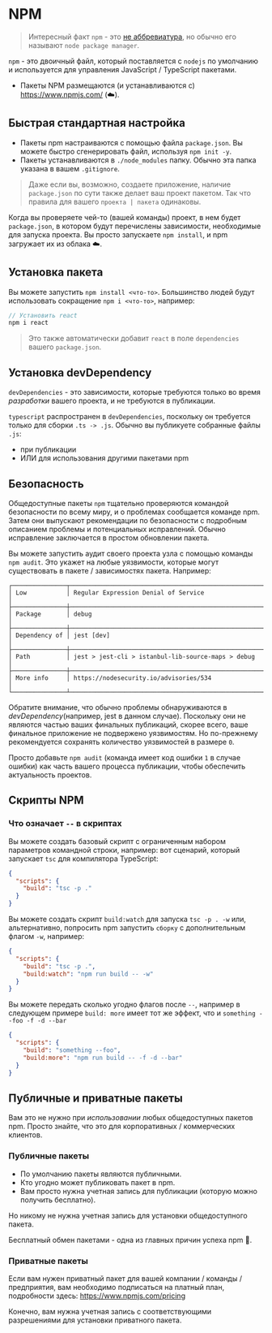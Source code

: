 # NPM 

> Интересный факт `npm` - это [не аббревиатура](https://twitter.com/npmjs/status/347057301401763840), но обычно его называют `node package manager`.

`npm` - это двоичный файл, который поставляется с `nodejs` по умолчанию и используется для управления JavaScript / TypeScript пакетами.


* Пакеты NPM размещаются (и устанавливаются с) https://www.npmjs.com/ (☁️).

## Быстрая стандартная настройка

* Пакеты npm настраиваются с помощью файла `package.json`. Вы можете быстро сгенерировать файл, используя `npm init -y`.
* Пакеты устанавливаются в `./node_modules` папку. Обычно эта папка указана в вашем `.gitignore`.

> Даже если вы, возможно, создаете приложение, наличие `package.json` по сути также делает ваш проект пакетом. Так что правила для вашего `проекта | пакета` одинаковы.

Когда вы проверяете чей-то (вашей команды) проект, в нем будет `package.json`, в котором будут перечислены зависимости, необходимые для запуска проекта. Вы просто запускаете `npm install`, и npm загружает их из облака ☁️.

## Установка пакета
Вы можете запустить `npm install <что-то>`. Большинство людей будут использовать сокращение `npm i <что-то>`, например:

```ts
// Установить react
npm i react
```

> Это также автоматически добавит `react` в поле `dependencies` вашего `package.json`.

## Установка devDependency
`devDependencies` - это зависимости, которые требуются только во время *разработки* вашего проекта, и не требуются в публикации.

`typescript` распространен в `devDependencies`, поскольку он требуется только для сборки `.ts -> .js`. Обычно вы публикуете собранные файлы `.js`:

* при публикации
* ИЛИ для использования другими пакетами npm

## Безопасность
Общедоступные пакеты `npm` тщательно проверяются командой безопасности по всему миру, и о проблемах сообщается команде npm. Затем они выпускают рекомендации по безопасности с подробным описанием проблемы и потенциальных исправлений. Обычно исправление заключается в простом обновлении пакета.

Вы можете запустить аудит своего проекта узла с помощью команды `npm audit`. Это укажет на любые уязвимости, которые могут существовать в пакете / зависимостях пакета. Например:

```
┌───────────────┬──────────────────────────────────────────────────────────────┐
│ Low           │ Regular Expression Denial of Service                         │
├───────────────┼──────────────────────────────────────────────────────────────┤
│ Package       │ debug                                                        │
├───────────────┼──────────────────────────────────────────────────────────────┤
│ Dependency of │ jest [dev]                                                   │
├───────────────┼──────────────────────────────────────────────────────────────┤
│ Path          │ jest > jest-cli > istanbul-lib-source-maps > debug           │
├───────────────┼──────────────────────────────────────────────────────────────┤
│ More info     │ https://nodesecurity.io/advisories/534                       │
└───────────────┴──────────────────────────────────────────────────────────────┘
```

Обратите внимание, что обычно проблемы обнаруживаются в *devDependency*(например, jest в данном случае). Поскольку они не являются частью ваших финальных публикаций, скорее всего, ваше финальное приложение не подвержено уязвимостям. Но по-прежнему рекомендуется сохранять количество уязвимостей в размере `0`.

Просто добавьте `npm audit` (команда имеет код ошибки `1` в случае ошибки) как часть вашего процесса публикации, чтобы обеспечить актуальность проектов.

## Скрипты NPM

### Что означает `--` в скриптах
Вы можете создать базовый скрипт с ограниченным набором параметров командной строки, например: вот сценарий, который запускает `tsc` для компилятора TypeScript:

```json
{
  "scripts": {
    "build": "tsc -p ."
  }
}
```

Вы можете создать скрипт `build:watch` для запуска `tsc -p . -w` или, альтернативно, попросить npm запустить `сборку` с дополнительным флагом `-w`, например:

```json
{
  "scripts": {
    "build": "tsc -p .",
    "build:watch": "npm run build -- -w"
  }
}
```
Вы можете передать сколько угодно флагов после `--`, например в следующем примере `build: more` имеет тот же эффект, что и `something --foo -f -d --bar`

```json
{
  "scripts": {
    "build": "something --foo",
    "build:more": "npm run build -- -f -d --bar"
  }
}
```

## Публичные и приватные пакеты
Вам это не нужно при *использовании* любых общедоступных пакетов npm. Просто знайте, что это для корпоративных / коммерческих клиентов.

### Публичные пакеты
* По умолчанию пакеты являются публичными.
* Кто угодно может публиковать пакет в npm.
* Вам просто нужна учетная запись для публикации (которую можно получить бесплатно).

Но никому не нужна учетная запись для установки общедоступного пакета.

Бесплатный обмен пакетами - одна из главных причин успеха npm 🌹.

### Приватные пакеты

Если вам нужен приватный пакет для вашей компании / команды / предприятия, вам необходимо подписаться на платный план, подробности здесь: https://www.npmjs.com/pricing

Конечно, вам нужна учетная запись с соответствующими разрешениями для установки приватного пакета.
